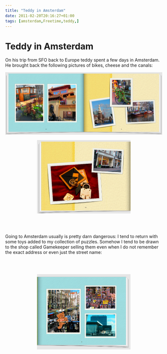 ```yaml
---
title: "Teddy in Amsterdam"
date: 2011-02-20T20:16:27+01:00
tags: [amsterdam,Freetime,teddy,]
---
```


# Teddy in Amsterdam


<p>On his trip from SFO back to Europe teddy spent a few days in Amsterdam. He brought back the following pictures of 
bikes, cheese and the canals: </p><p> <img src="/amsterdam_2011_1.png" 
width="600" /></p><p style="text-align:center"><img src="/amsterdam_2011_3.png" 
width="300" style="text-align:center"/></p><br><br><p> Going to Amsterdam usually is pretty darn dangerous: I tend to 
return with some toys added to my collection of puzzles. Somehow I tend to be drawn to the shop called Gamekeeper 
selling them even when I do not remember the exact address or even just the street name: </p><br><br><p 
style="text-align:center"><img src="/amsterdam_2011_2.png" width="300"  
style="text-align:center"/></p>
